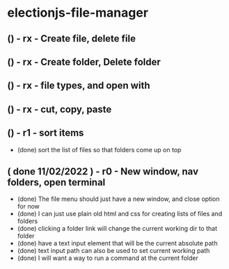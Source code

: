 # electionjs-file-manager

## () - rx - Create file, delete file

## () - rx - Create folder, Delete folder

## () - rx - file types, and open with

## () - rx - cut, copy, paste

## () - r1 - sort items
* (done) sort the list of files so that folders come up on top

## ( done 11/02/2022 ) - r0 - New window, nav folders, open terminal
* (done) The file menu should just have a new window, and close option for now
* (done) I can just use plain old html and css for creating lists of files and folders
* (done) clicking a folder link will change the current working dir to that folder
* (done) have a text input element that will be the current absolute path
* (done) text input path can also be used to set current working path
* (done) I will want a way to run a command at the current folder
